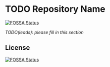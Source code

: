 # TODO Repository Name
[![FOSSA Status](https://app.fossa.com/api/projects/git%2Bgithub.com%2Fknative-extensions%2Fwg-repository.svg?type=shield)](https://app.fossa.com/projects/git%2Bgithub.com%2Fknative-extensions%2Fwg-repository?ref=badge_shield)


_TODO(leads): please fill in this section_


## License
[![FOSSA Status](https://app.fossa.com/api/projects/git%2Bgithub.com%2Fknative-extensions%2Fwg-repository.svg?type=large)](https://app.fossa.com/projects/git%2Bgithub.com%2Fknative-extensions%2Fwg-repository?ref=badge_large)